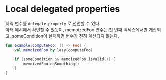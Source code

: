 # Local delegated properties

지역 변수를 `delegate property` 로 선언할 수 있다.  
아래 예시에서 확인할 수 있듯이, memoizedFoo 변수는 첫 번째 액세스에서만 계산되고, someCondition이 실패하면 변수가 전혀 계산되지 않는다.

```kotlin
fun example(computeFoo: () -> Foo) {
    val memoizedFoo by lazy(computeFoo)

    if (someCondition && memoizedFoo.isValid()) {
        memoizedFoo.doSomething()
    }
}
```
